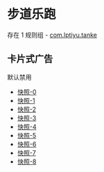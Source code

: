 # 步道乐跑

存在 1 规则组 - [com.lptiyu.tanke](/src/apps/com.lptiyu.tanke.ts)

## 卡片式广告

默认禁用

- [快照-0](https://i.gkd.li/import/12829816)
- [快照-1](https://i.gkd.li/import/12869344)
- [快照-2](https://i.gkd.li/import/13378925)
- [快照-3](https://i.gkd.li/import/13070801)
- [快照-4](https://i.gkd.li/import/13218232)
- [快照-5](https://i.gkd.li/import/13536714)
- [快照-6](https://i.gkd.li/import/13476172)
- [快照-7](https://i.gkd.li/import/13625386)
- [快照-8](https://i.gkd.li/import/13166361)
